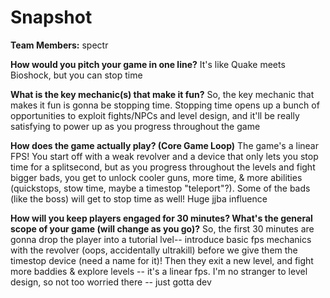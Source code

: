 # Snapshot

**Team Members:** spectr

**How would you pitch your game in one line?**
It's like Quake meets Bioshock, but you can stop time

**What is the key mechanic(s) that make it fun?**
So, the key mechanic that makes it fun is gonna be stopping time. Stopping time opens up a bunch of opportunities to exploit fights/NPCs and level design, and it'll be really satisfying to power up as you progress throughout the game

**How does the game actually play? (Core Game Loop)**
The game's a linear FPS! You start off with a weak revolver and a device that only lets you stop time for a splitsecond, but as you progress throughout the levels and fight bigger bads, you get to unlock cooler guns, more time, & more abilities (quickstops, stow time, maybe a timestop "teleport"?). Some of the bads (like the boss) will get to stop time as well! Huge jjba influence

**How will you keep players engaged for 30 minutes? What's the general scope of your game (will change as you go)?**
So, the first 30 minutes are gonna drop the player into a tutorial lvel-- introduce basic fps mechanics with the revolver (oops, accidentally ultrakill) before we give them the timestop device (need a name for it)! Then they exit a new level, and fight more baddies & explore levels  -- it's a linear fps. I'm no stranger to level design, so not too worried there -- just gotta dev
